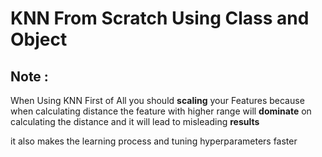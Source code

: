 # KNN From Scratch Using Class and Object

## Note :

When Using KNN 
First of All you should __scaling__ your Features because when calculating distance the feature with higher range will __dominate__ on calculating the distance and it will lead to misleading __results__

it also makes the learning process and tuning hyperparameters faster
